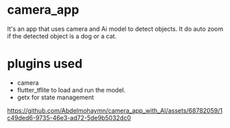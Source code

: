 # camera_app

It's an app that uses camera and Ai model to detect objects. It do auto zoom if the detected object is a dog or a cat.

# plugins used
- camera
- flutter_tflite to load and run the model.
- getx for state management


https://github.com/Abdelmohaymn/camera_app_with_AI/assets/68782059/1c49ded6-9735-46e3-ad72-5de9b5032dc0



